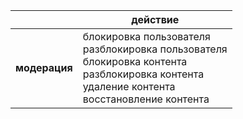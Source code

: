 || действие |
|--------------|--------------------------------|
| **модерация** | блокировка пользователя <br> разблокировка пользователя <br> блокировка контента <br> разблокировка контента <br> удаление контента <br> восстановление контента |
